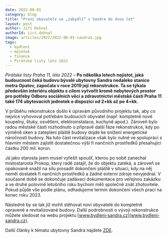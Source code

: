 ```yaml
---
date: 2022-08-01
category: blog
title: "První obyvatelé se „zabydlí“ v Sandre do dvou let"
layout: post
author: Jiří Dohnal
authorId: jiri.dohnal
image: articles/2022/2022-08-01-sandra1.jpg
tags: 
  - bydlení
  - majetek
  - finance
  - Pirátské listy léto 2022
---
```


*Pirátské listy Praha 11, léto 2022* – **Po několika letech nejistot, jaká budoucnost čeká budovu bývalé ubytovny Sandra nedaleko stanice metra Opatov, započala v roce 2019 její rekonstrukce. Ta se týkala především interiéru objektu s cílem vytvořit kromě nebytových prostor pro potřeby Odboru sociálních věcí a zdravotnictví městské části Praha 11 také 174 ubytovacích jednotek o dispozici od 2+kk až po 4+kk.**

V průběhu rekonstrukce došlo k úpravám původního projektu tak, aby co nejvíce vyhovoval potřebám budoucích obyvatel (např. kompletně nové koupelny, štuky, osvětlení, elektroinstalace, kuchyně apod.). Zároveň bylo radou městské části rozhodnuto o přípravě další fáze rekonstrukce, kdy po výměně oken a zateplení pláště budovy dojde ke snížení energetické náročnosti budovy. Na tuto část revitalizace však bylo nutné ve spolupráci s hlavním městem zajistit dostatečnou výši fi nančních prostředků přesahující částku 200 mil. korun.

Já jako starosta jsem musel vyřešit spoušť, kterou po sobě zanechal místostarosta Prokop, který radě zatajil, že do objektu zatéká, a zároveň se opakovaně snažil na sílu prosadit dokončení pláště v situaci, kdy na něj neměl dostatek fi nančních prostředků a žádné externí zdroje nevyjednal. V současné době se dokončuje zadávací dokumentace pro veřejnou zakázku a ve druhé polovině letošního roku bychom měli společně znát zhotovitele. Pokud půjde vše podle plánu, odhadujeme termín dokončení všech prací na konec roku 2023.

Následně by se tak již mohli stěhovat noví obyvatelé do kompletně opravené a revitalizované budovy. Další podrobnosti o vývoji rekonstrukce můžete sledovat na webu projektu [www.bydleni-sandra.cz](www.bydleni-sandra.cz).

Další články k tématu ubytovny Sandra najdete [ZDE](https://praha11.pirati.cz/aktuality/stitky/sandra/).
